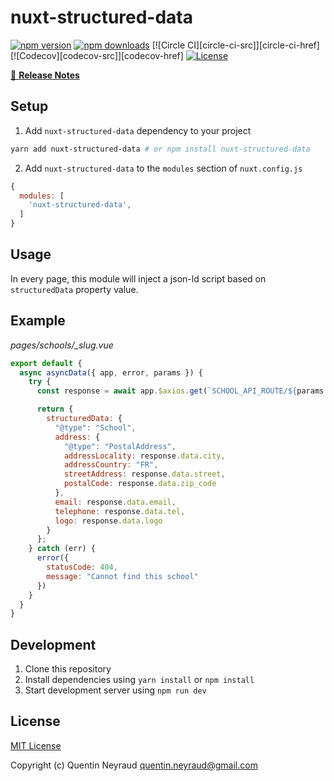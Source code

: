 # nuxt-structured-data

[![npm version][npm-version-src]][npm-version-href]
[![npm downloads][npm-downloads-src]][npm-downloads-href]
[![Circle CI][circle-ci-src]][circle-ci-href]
[![Codecov][codecov-src]][codecov-href]
[![License][license-src]][license-href]

> 

[📖 **Release Notes**](./CHANGELOG.md)

## Setup

1. Add `nuxt-structured-data` dependency to your project

```bash
yarn add nuxt-structured-data # or npm install nuxt-structured-data
```

2. Add `nuxt-structured-data` to the `modules` section of `nuxt.config.js`

```js
{
  modules: [
    'nuxt-structured-data',
  ]
}
```

## Usage

In every page, this module will inject a json-ld script based on `structuredData` property value.

## Example

*pages/schools/_slug.vue*

```js
export default {
  async asyncData({ app, error, params }) {
    try {
      const response = await app.$axios.get(`SCHOOL_API_ROUTE/${params.slug}`)

      return {
        structuredData: {
          "@type": "School",
          address: {
            "@type": "PostalAddress",
            addressLocality: response.data.city,
            addressCountry: "FR",
            streetAddress: response.data.street,
            postalCode: response.data.zip_code
          },
          email: response.data.email,
          telephone: response.data.tel,
          logo: response.data.logo
        }
      };
    } catch (err) {
      error({
        statusCode: 404,
        message: "Cannot find this school"
      })
    }
  }
}
```

## Development

1. Clone this repository
2. Install dependencies using `yarn install` or `npm install`
3. Start development server using `npm run dev`

## License

[MIT License](./LICENSE)

Copyright (c) Quentin Neyraud <quentin.neyraud@gmail.com>

<!-- Badges -->
[npm-version-src]: https://img.shields.io/npm/v/nuxt-structured-data/latest.svg?style=flat-square
[npm-version-href]: https://npmjs.com/package/nuxt-structured-data

[npm-downloads-src]: https://img.shields.io/npm/dt/nuxt-structured-data.svg?style=flat-square
[npm-downloads-href]: https://npmjs.com/package/nuxt-structured-data

[license-src]: https://img.shields.io/npm/l/nuxt-structured-data.svg?style=flat-square
[license-href]: https://npmjs.com/package/nuxt-structured-data
